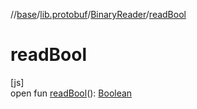 //[base](../../../index.md)/[lib.protobuf](../index.md)/[BinaryReader](index.md)/[readBool](read-bool.md)

# readBool

[js]\
open fun [readBool](read-bool.md)(): [Boolean](https://kotlinlang.org/api/latest/jvm/stdlib/kotlin/-boolean/index.html)
